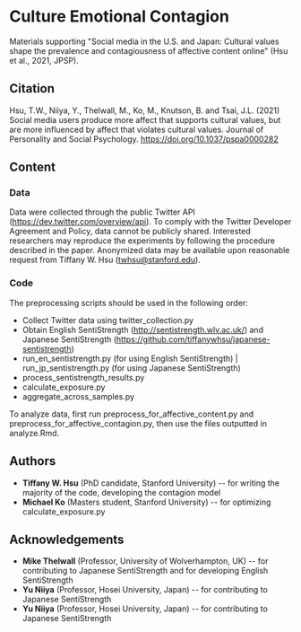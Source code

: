 # Culture Emotional Contagion
Materials supporting "Social media in the U.S. and Japan: Cultural values shape the prevalence and contagiousness of affective content online" (Hsu et al., 2021, JPSP).

## Citation
Hsu, T.W., Niiya, Y., Thelwall, M., Ko, M., Knutson, B. and Tsai, J.L. (2021) Social media users produce more affect that supports cultural values, but are more influenced by affect that violates cultural values. Journal of Personality and Social Psychology. https://doi.org/10.1037/pspa0000282

## Content
### Data
Data were collected through the public Twitter API (https://dev.twitter.com/overview/api). To comply with the Twitter Developer Agreement and Policy, data cannot be publicly shared. Interested researchers may reproduce the experiments by following the procedure described in the paper. Anonymized data may be available upon reasonable request from Tiffany W. Hsu (twhsu@stanford.edu).

### Code
The preprocessing scripts should be used in the following order:
- Collect Twitter data using twitter_collection.py
- Obtain English SentiStrength (http://sentistrength.wlv.ac.uk/) and Japanese SentiStrength (https://github.com/tiffanywhsu/japanese-sentistrength)
- run_en_sentistrength.py (for using English SentiStrength) | run_jp_sentistrength.py (for using Japanese SentiStrength)
- process_sentistrength_results.py
- calculate_exposure.py
- aggregate_across_samples.py

To analyze data, first run preprocess_for_affective_content.py and preprocess_for_affective_contagion.py, then use the files outputted in analyze.Rmd.


## Authors
- **Tiffany W. Hsu** (PhD candidate, Stanford University) -- for writing the majority of the code, developing the contagion model
- **Michael Ko** (Masters student, Stanford University) -- for optimizing calculate_exposure.py


## Acknowledgements
- **Mike Thelwall** (Professor, University of Wolverhampton, UK) -- for contributing to Japanese SentiStrength and for developing English SentiStrength
- **Yu Niiya** (Professor, Hosei University, Japan) -- for contributing to Japanese SentiStrength
- **Yu Niiya** (Professor, Hosei University, Japan) -- for contributing to Japanese SentiStrength

